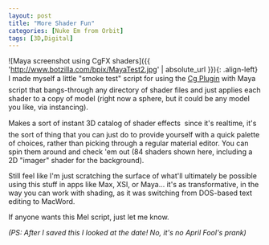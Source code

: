 ```yaml
---
layout: post
title: "More Shader Fun"
categories: [Nuke Em from Orbit]
tags: [3D,Digital]
---
```



![Maya screenshot using CgFX shaders]({{ 'http://www.botzilla.com/bpix/MayaTest2.jpg' | absolute_url }}){: .align-left}
I made myself a little "smoke test" script for using the <a href="http://www.cgshaders.org/">Cg Plugin</a> with Maya &#151; script that bangs-through any directory of shader files and just applies each shader to a copy of model (right now a sphere, but it could be any model you like, via instancing).

Makes a sort of instant 3D catalog of shader effects &#151; since it's realtime, it's the sort of thing that you can just do to provide yourself with a quick palette of choices, rather than picking through a regular material editor. You can spin them around and check 'em out (84 shaders shown here, including a 2D "imager" shader for the background).

Still feel like I'm just scratching the surface of what'll ultimately be possible using this stuff in apps like Max, XSI, or Maya... it's as transformative, in the way you can work with shading, as it was switching from DOS-based text editing to MacWord.

If anyone wants this Mel script, just let me know.

<i>(PS: After I saved this I looked at the date! No, it's no April Fool's prank)</i>
